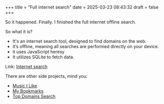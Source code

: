 +++
title = "Full internet search"
date = 2025-03-23 08:43:32
draft = false
+++

So it happened. Finally. I finished the full internet offline search.

So what it is?

 - It's an internet search tool, designed to find domains on the web.
 - It’s offline, meaning all searches are performed directly on your device.
 - it uses JavaScript heresy
 - It utilizes SQLite to fetch data.

Link: [Internet search](https://rumca-js.github.io/search)

There are other side projects, mind you:
 - [Music I Like](https://rumca-js.github.io/music)
 - [My Bookmarks](https://rumca-js.github.io/bookmarks)
 - [Top Domains Search](https://rumca-js.github.io/top)
